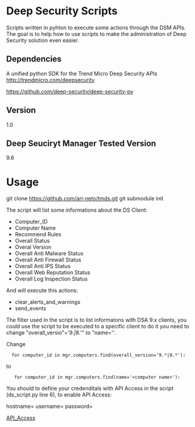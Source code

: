 # **Deep Security Scripts**

Scripts written in pyhton to execute some actions through the DSM APIs. The goal is to help how to use scripts to make the administration of Deep Security solution even easier.

## **Dependencies**

A unified python SDK for the Trend Micro Deep Security APIs http://trendmicro.com/deepsecurity

https://github.com/deep-security/deep-security-py

## **Version**

1.0

## **Deep Seuciryt Manager Tested Version**

9.6

# **Usage**

git clone https://github.com/ari-neto/tmds.git
git submodule init

The script will list some informations about the DS Client:
* Computer_ID
* Computer Name
* Recommend Rules
* Overall Status
* Overal Version
* Overall Anti Malware Status
* Overall Anti Firewall Status
* Overall Anti IPS Status
* Overall Web Reputation Status
* Overall Log Inspection Status

And will execute this actions:
* clear_alerts_and_warnings
* send_events 

The filter used in the script is to list informatons with DSA 9.x clients, you could use the script to be executed to a specific client to do it you need to change "overall_versio"='9.*|8.*'" to "name='<computer name>'.

Change
  ~~~
    for computer_id in mgr.computers.find(overall_version='9.*|8.*'):
  ~~~
 to
 ~~~
    for computer_id in mgr.computers.find(name='<computer name>'):
 ~~~

You should to define your credenditals with API Access in the script (ds_script.py line 6), to enable API Access:

hostname=<your DSM IP or DSM FQDN>
username=<DSM Username with API Access>
password=<DSM Username password>

[API_Access](https://github.com/ari-neto/tmds/blob/master/images/api_access.png)